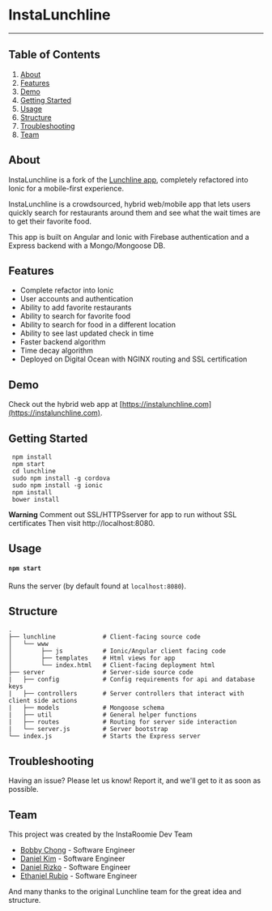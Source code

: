 
# InstaLunchline #
---


Table of Contents
-----------------

1. [About](#about)
2. [Features](#features)
3. [Demo](#demo)
4. [Getting Started](#getting-started)
5. [Usage](#usage)
6. [Structure](#structure)
7. [Troubleshooting](#troubleshooting)
8. [Team](#team)


About
--------

InstaLunchline is a fork of the [Lunchline app](https://github.com/teamwolverine/lunchline), completely refactored into Ionic for a mobile-first experience.  

InstaLunchline is a crowdsourced, hybrid web/mobile app that lets users quickly search for restaurants around them and see what the wait times are to get their favorite food.

This app is built on Angular and Ionic with Firebase authentication and a Express backend with a Mongo/Mongoose DB.

Features
---------

* Complete refactor into Ionic
* User accounts and authentication
* Ability to add favorite restaurants
* Ability to search for favorite food
* Ability to search for food in a different location
* Ability to see last updated check in time
* Faster backend algorithm
* Time decay algorithm
* Deployed on Digital Ocean with NGINX routing and SSL certification

Demo
---------
Check out the hybrid web app at [https://instalunchline.com](https://instalunchline.com).

Getting Started
---------------
```
 npm install
 npm start
 cd lunchline
 sudo npm install -g cordova
 sudo npm install -g ionic
 npm install
 bower install
```
**Warning** Comment out SSL/HTTPSserver for app to run without SSL certificates
Then visit http://localhost:8080.

Usage
-----
#### `npm start`
Runs the server (by default found at `localhost:8080`).

Structure
---------
```
.
├── lunchline             # Client-facing source code
│   └── www               
│        ├── js           # Ionic/Angular client facing code
│        ├── templates    # Html views for app
│        └── index.html   # Client-facing deployment html
├── server                # Server-side source code
|   ├── config            # Config requirements for api and database keys
|   ├── controllers       # Server controllers that interact with client side actions
|   ├── models            # Mongoose schema
|   ├── util              # General helper functions
|   ├── routes            # Routing for server side interaction
|   └── server.js         # Server bootstrap
└── index.js              # Starts the Express server
```

Troubleshooting
---------------

Having an issue? Please let us know! Report it, and we'll get to it as soon as possible.


Team
-----

This project was created by the InstaRoomie Dev Team
* [Bobby Chong](https://github.com/bobbychong) - Software Engineer
* [Daniel Kim](https://github.com/DeeHKim) - Software Engineer
* [Daniel Rizko](https://github.com/drizko) - Software Engineer
* [Ethaniel Rubio](https://github.com/ethanrubio) - Software Engineer

And many thanks to the original Lunchline team for the great idea and structure.


